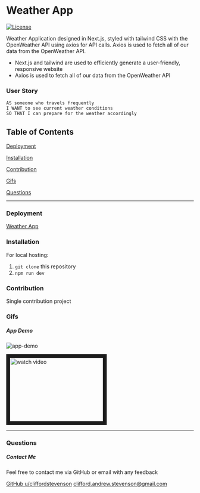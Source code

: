 # Weather App
[![License](https://img.shields.io/badge/license-Other-orange)](https://opensource.org/licenses)

Weather Application designed in Next.js, styled with tailwind CSS with the OpenWeather API using axios for API calls. Axios is used to fetch all of our data from the OpenWeather API.

* Next.js and tailwind are used to efficiently generate a user-friendly, responsive website
* Axios is used to fetch all of our data from the OpenWeather API

### User Story
```
AS someone who travels frequently
I WANT to see current weather conditions 
SO THAT I can prepare for the weather accordingly
```

## Table of Contents

[Deployment](#deployment)

[Installation](#installation)

[Contribution](#contribution)

[Gifs](#gifs)

[Questions](#questions)

----

<a name="deployment"></a>
### Deployment

[Weather App](https://cliffordstevenson.github.io/weatherapp/)

<a name="installation"></a>
### Installation

For local hosting:

1. `git clone` this repository
2. `npm run dev`

<a name="contribution"></a>
### Contribution

Single contribution project 

<a name="gifs"></a>
### Gifs

##### App Demo
![app-demo](./img/app-demo.gif)

<a href="https://www.youtube.com/watch?v=P7Sy5SdpQjo" target="_blank">
  <img src="Weather_-_Next_App_-_Google_Chrome_2023-01-24_00-38-30_AdobeExpress.gif" alt="watch video" width=250 height=170 border=10 />
</a>

----

<a name="questions"></a>
### Questions
##### Contact Me

Feel free to contact me via GitHub or email with any feedback 

[GitHub u/cliffordstevenson](https://github.com/cliffordstevenson)
clifford.andrew.stevenson@gmail.com
